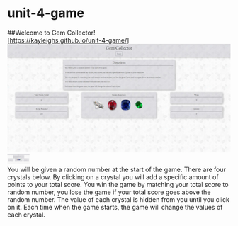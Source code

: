 # unit-4-game

##Welcome to Gem Collector!
<br>
[https://kayleighs.github.io/unit-4-game/]
![Gem Collector](/assets/images/gem-game.JPG)
<img src="assets/images/gem-game.JPG" width="50">
<br>
You will be given a random number at the start of the game. There are four crystals below. By clicking on a crystal you will add a specific amount of points to your total score. You win the game by matching your total score to random number, you lose the game if your total score goes above the random number. The value of each crystal is hidden from you until you click on it. Each time when the game starts, the game will change the values of each crystal.